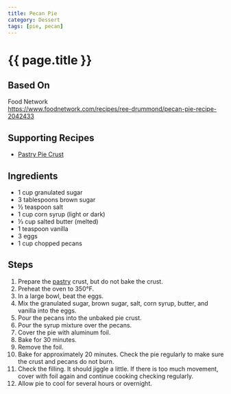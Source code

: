 ```yaml
---
title: Pecan Pie
category: Dessert
tags: [pie, pecan]
---
```


# {{ page.title }}

## Based On
Food Network
<br>
<https://www.foodnetwork.com/recipes/ree-drummond/pecan-pie-recipe-2042433>

## Supporting Recipes
* [Pastry Pie Crust](pastry-pie-crust)

## Ingredients
* 1 cup granulated sugar
* 3 tablespoons brown sugar
* ½ teaspoon salt
* 1 cup corn syrup (light or dark)
* ⅓ cup salted butter (melted)
* 1 teaspoon vanilla
* 3 eggs
* 1 cup chopped pecans

## Steps
1.  Prepare the [pastry](pastry-pie-crust) crust, but do not bake the crust.
2.  Preheat the oven to 350°F.
3.  In a large bowl, beat the eggs.
4.  Mix the granulated sugar, brown sugar, salt, corn syrup, butter, and vanilla into the eggs.
5.  Pour the pecans into the unbaked pie crust.
6.  Pour the syrup mixture over the pecans.
7.  Cover the pie with aluminum foil.
8.  Bake for 30 minutes.
9.  Remove the foil.
10. Bake for approximately 20 minutes. Check the pie regularly to make sure the crust and pecans do not burn.
11. Check the filling. It should jiggle a little. If there is too much movement, cover with foil again and continue cooking checking regularly.
12. Allow pie to cool for several hours or overnight.
